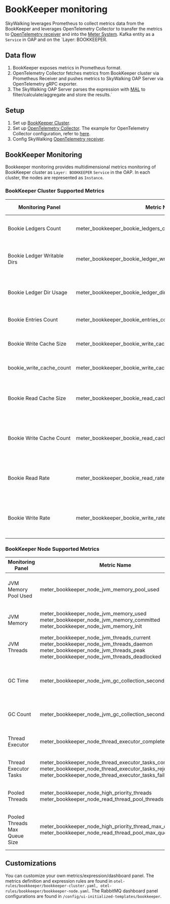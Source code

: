 # BookKeeper monitoring

SkyWalking leverages Prometheus to collect metrics data from the BookKeeper and leverages OpenTelemetry Collector to transfer the metrics to
[OpenTelemetry receiver](opentelemetry-receiver.md) and into the [Meter System](./../../concepts-and-designs/meter.md).
Kafka entity as a `Service` in OAP and on the `Layer: BOOKKEEPER.

## Data flow

1. BookKeeper exposes metrics in Prometheus format.
2. OpenTelemetry Collector fetches metrics from BookKeeper cluster via Prometheus Receiver and pushes metrics to SkyWalking OAP Server via OpenTelemetry gRPC exporter.
3. The SkyWalking OAP Server parses the expression with [MAL](../../concepts-and-designs/mal.md) to
   filter/calculate/aggregate and store the results.`

## Setup

1. Set up [BookKeeper Cluster](https://bookkeeper.apache.org/docs/deployment/manual). 
2. Set up [OpenTelemetry Collector](https://opentelemetry.io/docs/collector/getting-started/#kubernetes). The example
   for OpenTelemetry Collector configuration, refer
   to [here](../../../../test/e2e-v2/cases/pulsar/otel-collector-config.yaml).
3. Config SkyWalking [OpenTelemetry receiver](opentelemetry-receiver.md).

## BookKeeper Monitoring

Bookkeeper monitoring provides multidimensional metrics monitoring of BookKeeper cluster as `Layer: BOOKKEEPER` `Service` in
the OAP. In each cluster, the nodes are represented as `Instance`.

### BookKeeper Cluster Supported Metrics

| Monitoring Panel             | Metric Name                                                      | Description                                                | Data Source         |
|------------------------------|------------------------------------------------------------------|------------------------------------------------------------|---------------------|
| Bookie Ledgers Count         | meter_bookkeeper_bookie_ledgers_count                            | The number of the bookie ledgers.                          | Bookkeeper Cluster  |
| Bookie Ledger Writable Dirs  | meter_bookkeeper_bookie_ledger_writable_dirs                     | The number of writable directories in the bookie.          | Bookkeeper Cluster  |
| Bookie Ledger Dir Usage      | meter_bookkeeper_bookie_ledger_dir_data_bookkeeper_ledgers_usage | The number of successfully created connections.            | Bookkeeper Cluster  |
| Bookie Entries Count         | meter_bookkeeper_bookie_entries_count                            | The number of failed connections.                          | Bookkeeper Cluster  |
| Bookie Write Cache Size      | meter_bookkeeper_bookie_write_cache_size                         | The total number of closed connections.                    | Bookkeeper Cluster  |
| bookie_write_cache_count     | meter_bookkeeper_bookie_write_cache_count                        | The usage of jvm buffer pool.                              | Bookkeeper Cluster  |
| Bookie Read Cache Size       | meter_bookkeeper_bookie_read_cache_size                          | Time spent in a given JVM garbage collector in seconds.    | Bookkeeper Cluster  |
| Bookie Write Cache Count     | meter_bookkeeper_bookie_read_cache_count                         | Time spent in a given JVM garbage collector in 30 seconds. | Bookkeeper Cluster  |
| Bookie Read Rate             | meter_bookkeeper_bookie_read_rate                                | Time spent in a given JVM garbage collector in 30 seconds. | Bookkeeper Cluster  |
| Bookie Write Rate            | meter_bookkeeper_bookie_write_rate                               | Time spent in a given JVM garbage collector in 30 seconds. | Bookkeeper Cluster  |

### BookKeeper Node Supported Metrics

| Monitoring Panel              | Metric Name                                                                                                                                                                                 | Description                                             | Data Source        |
|-------------------------------|---------------------------------------------------------------------------------------------------------------------------------------------------------------------------------------------|---------------------------------------------------------|--------------------|
| JVM Memory Pool Used          | meter_bookkeeper_node_jvm_memory_pool_used                                                                                                                                                  | The usage of the broker jvm memory pool.                | Bookkeeper Bookie  |
| JVM Memory                    | meter_bookkeeper_node_jvm_memory_used <br /> meter_bookkeeper_node_jvm_memory_committed <br /> meter_bookkeeper_node_jvm_memory_init                                                        | The usage of the broker jvm memory.                     | Bookkeeper Bookie  |
| JVM Threads                   | meter_bookkeeper_node_jvm_threads_current <br /> meter_bookkeeper_node_jvm_threads_daemon <br /> meter_bookkeeper_node_jvm_threads_peak <br /> meter_bookkeeper_node_jvm_threads_deadlocked | The count of the jvm threads.                           | Bookkeeper Bookie  |
| GC Time                       | meter_bookkeeper_node_jvm_gc_collection_seconds_sum                                                                                                                                         | Time spent in a given JVM garbage collector in seconds. | Bookkeeper Bookie  |
| GC Count                      | meter_bookkeeper_node_jvm_gc_collection_seconds_count                                                                                                                                       | The count of a given JVM garbage.                       | Bookkeeper Bookie  |
| Thread Executor               | meter_bookkeeper_node_thread_executor_completed                                                                                                                                             | The count of the executor thread.                       | Bookkeeper Bookie  |
| Thread Executor Tasks         | meter_bookkeeper_node_thread_executor_tasks_completed <br /> meter_bookkeeper_node_thread_executor_tasks_rejected <br /> meter_bookkeeper_node_thread_executor_tasks_failed                 | The count of the executor tasks.                        | Bookkeeper Bookie  |
| Pooled Threads                | meter_bookkeeper_node_high_priority_threads <br /> meter_bookkeeper_node_read_thread_pool_threads                                                                                           | The count of the pooled thread.                         | Bookkeeper Bookie  |
| Pooled Threads Max Queue Size | meter_bookkeeper_node_high_priority_thread_max_queue_size <br />  meter_bookkeeper_node_read_thread_pool_max_queue_size                                                                     | The count of the pooled threads max queue size.         | Bookkeeper Bookie  |

## Customizations

You can customize your own metrics/expression/dashboard panel.
The metrics definition and expression rules are found
in `otel-rules/bookkeeper/bookkeeper-cluster.yaml, otel-rules/bookkeeper/bookkeeper-node.yaml`.
The RabbitMQ dashboard panel configurations are found in `/config/ui-initialized-templates/bookkeeper`.
